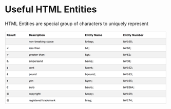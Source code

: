 # Useful HTML Entities

HTML Entities are special group of characters to uniquely represent

![](images/htmlent.png)